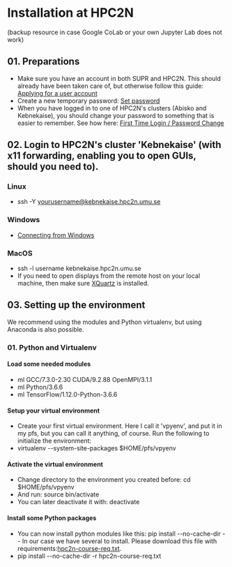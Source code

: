 # Installation at HPC2N 
(backup resource in case Google CoLab or your own Jupyter Lab does not work)
## 01. Preparations
- Make sure you have an account in both SUPR and HPC2N. This should already have been taken care of, but otherwise follow 
this guide: [Applying for a user account](https://www.hpc2n.umu.se/documentation/access-and-accounts/users)
- Create a new temporary password: [Set password](https://www.hpc2n.umu.se/access/login#forgotten-password)
- When you have logged in to one of HPC2N's clusters (Abisko and Kebnekaise), you should change your password to something that 
is easier to remember. See how here: [First Time Login / Password Change](https://www.hpc2n.umu.se/access/login#first-login)
## 02. Login to HPC2N's cluster 'Kebnekaise' (with x11 forwarding, enabling you to open GUIs, should you need to). 
### Linux
- ssh -Y yourusername@kebnekaise.hpc2n.umu.se
### Windows
- [Connecting from Windows](https://www.hpc2n.umu.se/documentation/guides/windows-connection)  
### MacOS
- ssh -l username kebnekaise.hpc2n.umu.se 
- If you need to open displays from the remote host on your local machine, then make sure [XQuartz](https://www.xquartz.org/) is installed. 
## 03. Setting up the environment
We recommend using the modules and Python virtualenv, but using Anaconda is also possible. 
### 01. Python and Virtualenv
#### Load some needed modules
- ml GCC/7.3.0-2.30  CUDA/9.2.88  OpenMPI/3.1.1 
- ml Python/3.6.6
- ml TensorFlow/1.12.0-Python-3.6.6
#### Setup your virtual environment
- Create your first virtual environment. Here I call it 'vpyenv', and put it in my pfs, but you can call it anything, of course. Run the following to initialize the environment:
- virtualenv --system-site-packages $HOME/pfs/vpyenv
#### Activate the virtual environment
- Change directory to the environment you created before: cd $HOME/pfs/vpyenv
- And run: source bin/activate
- You can later deactivate it with: deactivate
#### Install some Python packages 
- You can now install python modules like this: pip install --no-cache-dir <python-package> 
-- In our case we have several to install. Please download this file with requirements:[hpc2n-course-req.txt](https://github.com/ddmatumu/TFnDeepLearning/blob/master/hpc2n-course-req.txt). 
- pip install --no-cache-dir -r hpc2n-course-req.txt
